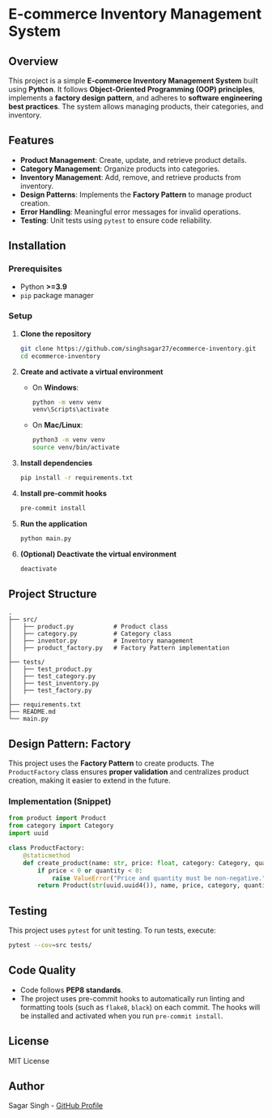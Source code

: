 # E-commerce Inventory Management System

## Overview
This project is a simple **E-commerce Inventory Management System** built using **Python**. It follows **Object-Oriented Programming (OOP) principles**, implements a **factory design pattern**, and adheres to **software engineering best practices**. The system allows managing products, their categories, and inventory.

## Features
- **Product Management**: Create, update, and retrieve product details.
- **Category Management**: Organize products into categories.
- **Inventory Management**: Add, remove, and retrieve products from inventory.
- **Design Patterns**: Implements the **Factory Pattern** to manage product creation.
- **Error Handling**: Meaningful error messages for invalid operations.
- **Testing**: Unit tests using `pytest` to ensure code reliability.

## Installation
### Prerequisites
- Python **>=3.9**
- `pip` package manager

### Setup
1. **Clone the repository**
   ```bash
   git clone https://github.com/singhsagar27/ecommerce-inventory.git
   cd ecommerce-inventory
   ```

2. **Create and activate a virtual environment**  
   - On **Windows**:
     ```bash
     python -m venv venv
     venv\Scripts\activate
     ```
   - On **Mac/Linux**:
     ```bash
     python3 -m venv venv
     source venv/bin/activate
     ```

3. **Install dependencies**
   ```bash
   pip install -r requirements.txt
   ```

4. **Install pre-commit hooks**
   ```bash
   pre-commit install
   ```

5. **Run the application**
   ```bash
   python main.py
   ```

6. **(Optional) Deactivate the virtual environment**  
   ```bash
   deactivate
   ```

## Project Structure
```
.
├── src/
│   ├── product.py           # Product class
│   ├── category.py          # Category class
│   ├── inventor.py          # Inventory management
│   ├── product_factory.py   # Factory Pattern implementation
│
├── tests/
│   ├── test_product.py
│   ├── test_category.py
│   ├── test_inventory.py
│   ├── test_factory.py
│
├── requirements.txt
├── README.md
└── main.py
```

## Design Pattern: Factory
This project uses the **Factory Pattern** to create products. The `ProductFactory` class ensures **proper validation** and centralizes product creation, making it easier to extend in the future.

### Implementation (Snippet)
```python
from product import Product
from category import Category
import uuid

class ProductFactory:
    @staticmethod
    def create_product(name: str, price: float, category: Category, quantity: int) -> Product:
        if price < 0 or quantity < 0:
            raise ValueError("Price and quantity must be non-negative.")
        return Product(str(uuid.uuid4()), name, price, category, quantity)
```

## Testing
This project uses `pytest` for unit testing. To run tests, execute:
```bash
pytest --cov=src tests/
```

## Code Quality
- Code follows **PEP8 standards**.
- The project uses pre-commit hooks to automatically run linting and formatting tools (such as `flake8`, `black`) on each commit. The hooks will be installed and activated when you run `pre-commit install`.

## License
MIT License

## Author
Sagar Singh - [GitHub Profile](https://github.com/singhsagar27)

